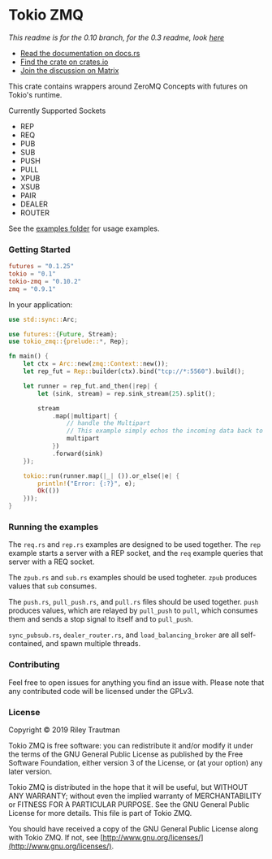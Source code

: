 # Tokio ZMQ
_This readme is for the 0.10 branch, for the 0.3 readme, look [here](https://git.asonix.dog/asonix/tokio-zmq/src/branch/v0.3.X)_

- [Read the documentation on docs.rs](https://docs.rs/tokio-zmq/)
- [Find the crate on crates.io](https://crates.io/crates/tokio-zmq)
- [Join the discussion on Matrix](https://matrix.to/#/!jrvqoVkOvHjRbKJlgJ:asonix.dog?via=asonix.dog)

This crate contains wrappers around ZeroMQ Concepts with futures on Tokio's runtime.

Currently Supported Sockets
 - REP
 - REQ
 - PUB
 - SUB
 - PUSH
 - PULL
 - XPUB
 - XSUB
 - PAIR
 - DEALER
 - ROUTER

See the [examples folder](https://git.asonix.dog/asonix/async-zmq/src/branch/development/tokio-zmq/examples) for usage examples.

### Getting Started

```toml
futures = "0.1.25"
tokio = "0.1"
tokio-zmq = "0.10.2"
zmq = "0.9.1"
```

In your application:
```rust
use std::sync::Arc;

use futures::{Future, Stream};
use tokio_zmq::{prelude::*, Rep};

fn main() {
    let ctx = Arc::new(zmq::Context::new());
    let rep_fut = Rep::builder(ctx).bind("tcp://*:5560").build();

    let runner = rep_fut.and_then(|rep| {
        let (sink, stream) = rep.sink_stream(25).split();

        stream
            .map(|multipart| {
                // handle the Multipart
                // This example simply echos the incoming data back to the client.
                multipart
            })
            .forward(sink)
    });

    tokio::run(runner.map(|_| ()).or_else(|e| {
        println!("Error: {:?}", e);
        Ok(())
    }));
}
```

### Running the examples
The `req.rs` and `rep.rs` examples are designed to be used together. The `rep` example starts a server with a REP socket, and the `req` example queries that server with a REQ socket.

The `zpub.rs` and `sub.rs` examples should be used togheter. `zpub` produces values that `sub` consumes.

The `push.rs`, `pull_push.rs`, and `pull.rs` files should be used together. `push` produces values, which are relayed by `pull_push` to `pull`, which consumes them and sends a stop signal to itself and to `pull_push`.

`sync_pubsub.rs`, `dealer_router.rs`, and `load_balancing_broker` are all self-contained, and spawn multiple threads.


### Contributing
Feel free to open issues for anything you find an issue with. Please note that any contributed code will be licensed under the GPLv3.

### License

Copyright © 2019 Riley Trautman

Tokio ZMQ is free software: you can redistribute it and/or modify it under the terms of the GNU General Public License as published by the Free Software Foundation, either version 3 of the License, or (at your option) any later version.

Tokio ZMQ is distributed in the hope that it will be useful, but WITHOUT ANY WARRANTY; without even the implied warranty of MERCHANTABILITY or FITNESS FOR A PARTICULAR PURPOSE. See the GNU General Public License for more details. This file is part of Tokio ZMQ.

You should have received a copy of the GNU General Public License along with Tokio ZMQ. If not, see [http://www.gnu.org/licenses/](http://www.gnu.org/licenses/).
